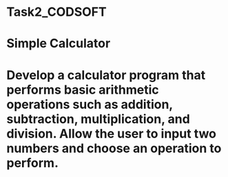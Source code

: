# Task2_CODSOFT
# Simple Calculator

# Develop a calculator program that performs basic arithmetic operations such as addition, subtraction, multiplication, and division. Allow the user to input two numbers and choose an operation to perform.
